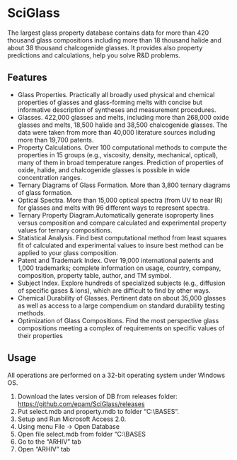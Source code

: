 
# SciGlass

The largest glass property database contains data for more than 420 thousand glass compositions including more than 18 thousand halide and about 38 thousand chalcogenide glasses. It provides also property predictions and calculations, help you solve R&D problems.


## Features
* Glass Properties. Practically all broadly used physical and chemical properties of glasses and glass-forming melts with concise but informative description of syntheses and measurement procedures.
* Glasses. 422,000 glasses and melts, including more than 268,000 oxide glasses and melts, 18,500 halide and 38,500 chalcogenide glasses.
The data were taken from more than 40,000 literature sources including more than 19,700 patents.
* Property Calculations. Over 100 computational methods to compute the properties in 15 groups (e.g., viscosity, density, mechanical, optical), many of them in broad temperature ranges. Prediction  of properties of oxide, halide, and chalcogenide glasses is possible in wide concentration ranges.
* Ternary Diagrams of Glass Formation. 
More than 3,800 ternary diagrams of glass formation.
* Optical Spectra. More than 15,000 optical spectra (from UV to near IR) for glasses and melts with 96 different ways to represent spectra.
* Ternary Property Diagram.Automatically generate isoproperty lines versus composition and compare calculated and experimental property values for ternary compositions.
* Statistical Analysis. Find best computational method from least squares fit of calculated and experimental values to insure best method can be applied to your glass composition.
* Patent and Trademark Index. Over 19,000 international patents and 1,000 trademarks; complete information on usage, country, company, composition, property table, author, and TM symbol.
* Subject Index. Explore hundreds of specialized subjects (e.g., diffusion of specific gases & ions), which are difficult to find by other ways.
* Chemical Durability of Glasses. Pertinent data on about 35,000 glasses as well as access to a large compendium on standard durability testing methods.
* Optimization of Glass Compositions. Find the most perspective glass compositions meeting a complex of requirements on specific values of their properties

 ## Usage

All operations are performed on a 32-bit operating system under Windows OS.
1.	Download the lates version of DB from releases folder: https://github.com/epam/SciGlass/releases
2. Put select.mdb and property.mdb to folder “C:\BASES”.
2.	Setup and Run Microsoft Access 2.0. 
3.	Using menu File -> Open Database 
4.	Open file select.mdb from folder “C:\BASES
5.	Go to the “ARHIV” tab
6.	Open “ARHIV” tab
